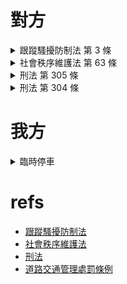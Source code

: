 # 對方

<details>
<summary>跟蹤騷擾防制法 第 3 條</summary>

1. 本法所稱跟蹤騷擾行為，指以人員、車輛、工具、設備、電子通訊、網際網路或其他方法，對特定人反覆或持續為違反其意願且與性或性別有關之下列行為之一，使之心生畏怖，足以影響其日常生活或社會活動：<br>
一、監視、觀察、跟蹤或知悉特定人行蹤。<br>
二、以盯梢、守候、尾隨或其他類似方式接近特定人之住所、居所、學校、工作場所、經常出入或活動之場所。<br>
三、對特定人為警告、威脅、嘲弄、辱罵、歧視、仇恨、貶抑或其他相類之言語或動作。<br>
四、以電話、傳真、電子通訊、網際網路或其他設備，對特定人進行干擾。<br>
五、對特定人要求約會、聯絡或為其他追求行為。<br>
六、對特定人寄送、留置、展示或播送文字、圖畫、聲音、影像或其他物品。<br>
七、向特定人告知或出示有害其名譽之訊息或物品。<br>
八、濫用特定人資料或未經其同意，訂購貨品或服務。<br>
對特定人之配偶、直系血親、同居親屬或與特定人社會生活關係密切之人，以前項之方法反覆或持續為違反其意願而與性或性別無關之各款行為之一，使之心生畏怖，足以影響其日常生活或社會活動，亦為本法所稱跟蹤騷擾行為。
2. 對特定人之配偶、直系血親、同居親屬或與特定人社會生活關係密切之人，以前項之方法反覆或持續為違反其意願而與性或性別無關之各款行為之一，使之心生畏怖，足以影響其日常生活或社會活動，亦為本法所稱跟蹤騷擾行為。

### note

針對特定人： 行為對象是該女子。<br>
反覆行為： 敲門、試圖開門、靠近車窗等行為，可視為反覆行為。<br>
違反意願： 該女子顯然不願意與陌生男子接觸。<br>
使之心生畏怖： 陌生男子的行為可能讓該女子感到恐懼不安。<br>
與性或性別有關： 陌生男子異常地注視、試圖開車門、過度靠近車窗等，這些行為疑似帶有針對性而不尋常的侵犯性。

### refs

-   [跟騷法是什麼？構成要件有哪些？分享3大跟騷法判決成功案例！](https://www.wingverse.com/stalking/)
-   [一次搞懂跟蹤騷擾防制法 重點整理篇](https://www.goh.org.tw/perspectives/explain-anti-stalking-law/)

</details>


<details>
<summary>社會秩序維護法 第 63 條</summary>

1. 有左列各款行為之一者，處三日以下拘留或新臺幣三萬元以下罰鍰：

    一、無正當理由攜帶具有殺傷力之器械、化學製劑或其他危險物品者。<br>
    二、無正當理由鳴槍者。<br>
    三、無正當理由，攜帶用於開啟或破壞門、窗、鎖或其他安全設備之工具者。<br>
    四、放置、投擲或發射有殺傷力之物品而有危害他人身體或財物之虞者。<br>
    五、散佈謠言，足以影響公共之安寧者。<br>
    六、蒙面偽裝或以其他方法驚嚇他人有危害安全之虞者。<br>
    七、關於製造、運輸、販賣、貯存易燃、易爆或其他危險物品之營業，未經主管機關許可；或其營業設備及方法，違反法令規定者。<br>
    八、製造、運輸、販賣、攜帶或公然陳列經主管機關公告查禁之器械者。

2. 前項第七款、第八款，其情節重大或再次違反者，處或併處停止營業或勒令歇業。

### note

任意拉開他人車門行為，涉及社會秩序維護法第63條第1項第6款規定。

### refs

-   [警方：「任意拉開他人車門行為，涉及社會秩序維護法第63條第1項第6款規定，以其他方式驚嚇他人有危害安全之虞者，處3日以下拘留或新臺幣3萬元以下罰鍰。」](https://tw.news.yahoo.com/%E4%BD%A0%E6%98%AF%E8%AA%B0%E5%95%8A-%E9%99%8C%E7%94%9F%E7%94%B7%E7%AA%81%E9%96%8B%E8%BB%8A%E9%96%80-%E5%9A%87%E5%A3%9E%E7%A5%96%E5%AD%AB3%E4%BA%BA-113811914.html)

</details>


<details>
<summary>刑法 第 305 條</summary>

以加害生命、身體、自由、名譽、財產之事恐嚇他人，致生危害於安全者，處二年以下有期徒刑、拘役或九千元以下罰金。

### note

法院認為只要是能讓一般人感到害怕，就可能構成恐嚇罪。

### refs 

-   [不僅是言語，任何「足以讓人心生畏懼的行為」亦可構成恐嚇，法院認為只要是能讓一般人感到害怕，就可能構成恐嚇罪](https://zhelu.tw/post/menace)

</details>


<details>
<summary>刑法 第 304 條</summary>

1. 以強暴、脅迫使人行無義務之事或妨害人行使權利者，處三年以下有期徒刑、拘役或九千元以下罰金。
2. 前項之未遂犯罰之。

### note

-   對人
-   以強暴或脅迫手段而影響他人意志 (該女子顯然不願意與陌生男子接觸)
-   有使人進行無義務之事，或妨害人行使權利的結果 (陌生男子的行為使該女子感到有威脅性，導致她無法自由行動，等同於「使人進行無義務之事」（例如被迫停留在車內以避免發生衝突）。)

### refs

-   [警察如果未得人民同意就開車門、家門，即有可能觸犯強制罪。](https://www.facebook.com/permalink.php/?story_fbid=796834199117497&id=100063727733096&locale=zh_TW)
-   [強制罪的強暴跟脅迫是什麼意思？律師帶你看強制罪構成要件](https://followme.law/posts/criminal-coercion)
-   [台中怪男闖路上亂開車門嚇壞 民眾：你要幹嘛！](https://tw.news.yahoo.com/%E5%8F%B0%E4%B8%AD%E6%80%AA%E7%94%B7%E9%97%96%E8%B7%AF%E4%B8%8A%E4%BA%82%E9%96%8B%E8%BB%8A%E9%96%80%E5%9A%87%E5%A3%9E-%E6%B0%91%E7%9C%BE-%E4%BD%A0%E8%A6%81%E5%B9%B9%E5%98%9B-140200302.html)

</details>

# 我方

<details>
<summary>臨時停車</summary>

### 臨時停車之定義
依據道路交通管理處罰條例第3條第10項臨時停車定義：車輛因上、下人、客、裝卸物品，其停止時間未滿3分鐘，保持立即行駛之狀態。

另依交通部109年11月23日交路字第1090014922號函釋，駕駛人係因上、下人、客及裝卸物品暫時離座，可隨時立即返回車輛行駛，且車輛停放道路未超過3分鐘，應可歸屬於臨時停車之範疇。故臨時停車應同時符合前述要件，始屬於臨時停車。

### refs

-   [臨時停車之定義？](https://pma.gov.taipei/News_Content.aspx?n=E860B620A78D1DAA&sms=87415A8B9CE81B16&s=708EE049FA261481)
-   [交通部 109.11.23. 交路字第1090014922號函](https://www.mvdis.gov.tw/webMvdisLaw/SorderContent.aspx?SOID=16086)
-   [停車還是臨時停車，到底怎判斷的? 交路字第1090014922號函，翻譯給你聽](https://www.mobile01.com/topicdetail.php?f=294&t=6790756)

</details>

# refs

-   [跟蹤騷擾防制法](https://law.moj.gov.tw/LawClass/LawAll.aspx?pcode=D0080211)
-   [社會秩序維護法](https://law.moj.gov.tw/LawClass/LawAll.aspx?pcode=D0080067)
-   [刑法](https://law.moj.gov.tw/LawClass/LawSingle.aspx?pcode=C0000001)
-   [道路交通管理處罰條例](https://law.moj.gov.tw/LawClass/LawAll.aspx?pcode=K0040012)